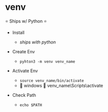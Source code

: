 # venv

⭐️ Ships w/ Python ⭐

- Install
	- _ships with python_

- Create Env
	- `pyhton3 -m venv venv_name`

- Activate Env
	- `source venv_name/bin/activate`
	- 🚨 windows 🚨 venv_name\Scripts\activate

- Check Path
	- `echo $PATH`